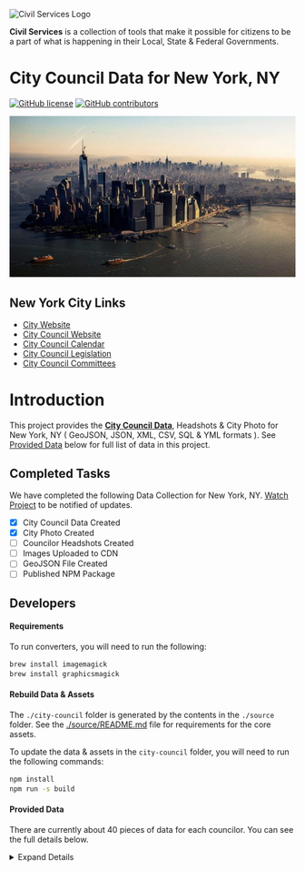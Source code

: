 ![Civil Services Logo](https://raw.githubusercontent.com/CivilServiceUSA/api/master/docs/img/logo.png "Civil Services Logo")

__Civil Services__ is a collection of tools that make it possible for citizens to be a part of what is happening in their Local, State & Federal Governments.

City Council Data for New York, NY
===

[![GitHub license](https://img.shields.io/badge/license-MIT-blue.svg?style=flat)](https://raw.githubusercontent.com/CivilServiceUSA/city-council-ny-new-york/master/LICENSE)  [![GitHub contributors](https://img.shields.io/github/contributors/CivilServiceUSA/city-council-ny-new-york.svg)](https://github.com/CivilServiceUSA/city-council-ny-new-york/graphs/contributors)

![New York, NY](city-council/images/backgrounds/640x360/city.jpg "New York, NY")


New York City Links
---

* [City Website](http://www.nycgo.com)
* [City Council Website](http://council.nyc.gov/html/members/members.shtml)
* [City Council Calendar](http://legistar.council.nyc.gov/Calendar.aspx)
* [City Council Legislation](http://legistar.council.nyc.gov/Legislation.aspx)
* [City Council Committees](http://legistar.council.nyc.gov/Departments.aspx)


Introduction
===

This project provides the __[City Council Data](./city-council)__, Headshots & City Photo for New York, NY ( GeoJSON, JSON, XML, CSV, SQL & YML formats ).  See [Provided Data](#provided-data) below for full list of data in this project.


Completed Tasks
---

We have completed the following Data Collection for New York, NY. [Watch Project](https://github.com/CivilServiceUSA/city-council-ny-new-york/subscription) to be notified of updates.

- [X] City Council Data Created
- [X] City Photo Created
- [ ] Councilor Headshots Created
- [ ] Images Uploaded to CDN
- [ ] GeoJSON File Created
- [ ] Published NPM Package

Developers
---

#### Requirements

To run converters, you will need to run the following:

```bash
brew install imagemagick
brew install graphicsmagick
```

#### Rebuild Data & Assets

The `./city-council` folder is generated by the contents in the `./source` folder.  See the [./source/README.md](./source/README.md) file for requirements for the core assets.

To update the data & assets in the `city-council` folder, you will need to run the following commands:

```bash
npm install
npm run -s build
```

#### Provided Data

There are currently about 40 pieces of data for each councilor. You can see the full details below.

<details>
  <summary>Expand Details</summary>

Parameter                                  | Type   | Description
------------------------------------|--------|----------------
`state_code`                        | string | Two Letter State Abbreviation
`state_name`                        | string | Name of State
`state_slug`                        | string | Name of State converted to lowercase letters and spaces replaced with dashes
`city_name`                         | string | Name of City
`city_slug`                         | string | Name of City converted to lowercase letters and spaces replaced with dashes
`city_population`                   | string | Population of City
`city_background_url`               | string | Creative Commons Image you can use for City
`city_government_url`               | string | Official Website of City
`city_council_url`                  | string | City Council Official Website
`city_council_council_calendar_url` | string | City Council Calendar Website
`city_council_legislation_url`      | string | City Council Legislation Website
`city_council_committees_url`       | string | City Council Committee Website
`city_latitude`                     | float  | GPS Latitude of City
`city_longitude`                    | float  | GPS Longitude of City
`district`                          | mixed  | District of Councilor ( not always available )
`at_large`                          | enum   | Councilor is considered At-Large
`name`                              | string | Full Name of Councilor
`name_slug`                         | string | Full Name of Councilor converted to lowercase letters and spaces replaced with dashes
`first_name`                        | string | First Name of Councilor
`last_name`                         | string | Last Name of Councilor
`gender`                            | enum   | Gender of Councilor
`ethnicity`                         | enum   | Ethnicity of Councilor
`date_of_birth`                     | string | Date of Birth of Councilor
`title`                             | enum   | Title of Councilor
`party`                             | enum   | Political Party of Councilor
`email`                             | string | Work Email Address of Councilor
`phone`                             | string | Work Phone Number of Councilor
`address_complete`                  | string | Work Mailing Address of Councilor
`address_number`                    | number | Mailing Address Number
`address_prefix`                    | string | Mailing Address Prefix
`address_street`                    | string | Mailing Address Street
`address_sec_unit_type`             | string | Mailing Address Section Unit Type
`address_sec_unit_num`              | number | Mailing Address Section Unit Number
`address_city`                      | string | Mailing Address City
`address_state`                     | string | Mailing Address State
`address_zipcode`                   | string | Mailing Address zipcode
`address_type`                      | string | Mailing Address Type
`twitter_handle`                    | string | Twitter Handle of Councilor ( not always available )
`twitter_url`                       | string | Twitter URL of Councilor ( not always available )
`facebook_url`                      | string | Facebook URL of Councilor ( not always available )
`photo_url`                         | string | Photo URL of Councilor ( not always available )

* `city_background_url` is available in the following sizes: 640x360, 960x540, 1280x720 & 1920x1080 ( defaults to 1280x720 )
* `city_photo_url` is available in the following sizes: 64x64, 128x128, 256x256, 512x512 & 1024x1024 ( defaults to 512x512 )

</details>